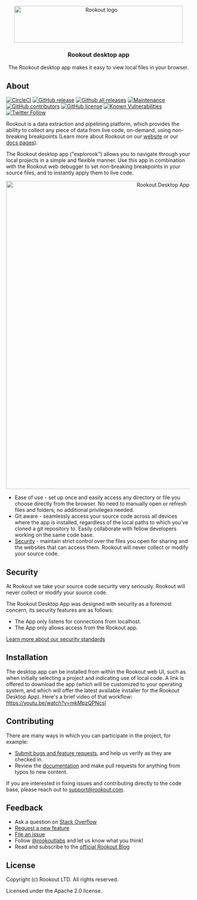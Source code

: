<p align="center">
<a href="https://www.rookout.com/" target="_blank">
<img src="https://github.com/Rookout/docs/blob/master/website/static/img/logos/rookout_logo_horizontal.svg" alt="Rookout logo" width="460" height="100">
</a>
</p>

<h3 align="center">Rookout desktop app</h3>

<p align="center">
  The Rookout desktop app makes it easy to view local files in your browser.
</p>

## About
[![CircleCI](https://img.shields.io/circleci/build/github/Rookout/explorook.svg?style=flat-square)](https://circleci.com/gh/Rookout/explorook)
[![GitHub release](https://img.shields.io/github/release/rookout/explorook.svg?style=flat-square)](https://GitHub.com/Rookout/explorook/releases/)
[![Github all releases](https://img.shields.io/github/downloads/rookout/explorook/total.svg?style=flat-square)](https://GitHub.com/Rookout/explorook/releases/)
[![Maintenance](https://img.shields.io/badge/Maintained%3F-yes-green.svg?style=flat-square)](https://GitHub.com//Rookout/explorook/graphs/commit-activity)
[![GitHub contributors](https://img.shields.io/github/contributors/rookout/explorook.svg?style=flat-square)](https://GitHub.com/Rookout/explorook/graphs/contributors/)
[![GitHub license](https://img.shields.io/github/license/rookout/explorook.svg?style=flat-square)](https://github.com/Rookout/explorook/blob/master/LICENSE)
[![Known Vulnerabilities](https://snyk.io/test/github/rookout/explorook/badge.svg?style=flat-square)](https://snyk.io/test/github/rookout/explorook)
[![Twitter Follow](https://img.shields.io/twitter/follow/rookoutlabs.svg?style=social)](https://twitter.com/rookoutlabs)

Rookout is a data extraction and pipelining platform, which provides the ability to collect any piece of data from live code, on-demand, using non-breaking breakpoints (Learn more about Rookout on our [website](https://www.rookout.com) or our [docs pages](https://docs.rookout.com)).

The Rookout desktop app ("explorook") allows you to navigate through your local projects in a simple and flexible manner. Use this app in combination with the Rookout web debugger to set non-breaking breakpoints in your source files, and to instantly apply them to live code. 

<p align="center">
  <img src="https://github.com/Rookout/explorook/blob/master/assets/animated-gif.gif" alt="Rookout Desktop App" width="840">
</p>

- Ease of use - set up once and easily access any directory or file you choose directly from the browser. No need to manually open or refresh files and folders; no additional privileges needed.
- Git aware - seamlessly access your source code across all devices where the app is installed, regardless of the local paths to which you’ve cloned a git repository to. Easily collaborate with fellow developers working on the same code base. 
- [Security](https://www.rookout.com/solution/source-code-security/) - maintain strict control over the files you open for sharing and the websites that can access them. Rookout will never collect or modify your source code. 

## Security

At Rookout we take your source code security very seriously. Rookout will never collect or modify your source code. 

The Rookout Desktop App was designed with security as a foremost concern, its security features are as follows:
- The App only listens for connections from localhost.
- The App only allows access from the Rookout app.

[Learn more about our security standards](https://www.rookout.com/solution/source-code-security/)

## Installation

The desktop app can be installed from within the Rookout web UI, such as when initially selecting a project and indicating use of local code. A link is offered to download the app (which will be customized to your operating system, and which will offer the latest available installer for the Rookout Desktop App). Here's a brief video of that workflow:
https://youtu.be/watch?v=mkMpzQPNcsI

## Contributing

There are many ways in which you can participate in the project, for example:
- [Submit bugs and feature requests](https://github.com/Rookout/explorook/issues), and help us verify as they are checked in.
- Review the [documentation](https://docs.rookout.com) and make pull requests for anything from typos to new content. 

If you are interested in fixing issues and contributing directly to the code base, please reach out to support@rookout.com.

## Feedback

- Ask a question on [Stack Overflow](https://stackoverflow.com/questions/tagged/rookout)
- [Request a new feature](https://github.com/Rookout/explorook/issues)
- [File an issue](https://github.com/Rookout/explorook/issues)
- Follow [@rookoutlabs](https://twitter.com/rookoutlabs) and let us know what you think!
- Read and subscribe to the [official Rookout Blog](https://www.rookout.com/blog/)

## License

Copyright (c) Rookout LTD. All rights reserved. 

Licensed under the Apache 2.0 license.
